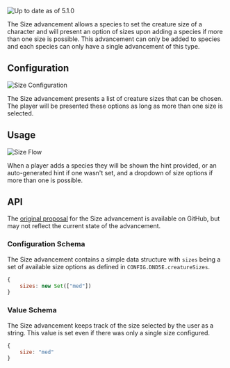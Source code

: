 ![Up to date as of 5.1.0](https://img.shields.io/static/v1?label=dnd5e&message=5.1.0&color=informational)

The Size advancement allows a species to set the creature size of a character and will present an option of sizes upon adding a species if more than one size is possible. This advancement can only be added to species and each species can only have a single advancement of this type.

## Configuration

![Size Configuration](https://raw.githubusercontent.com/foundryvtt/dnd5e/publish-wiki/wiki/images/advancement/size-configuration.jpg)

The Size advancement presents a list of creature sizes that can be chosen. The player will be presented these options as long as more than one size is selected.

## Usage

![Size Flow](https://raw.githubusercontent.com/foundryvtt/dnd5e/publish-wiki/wiki/images/advancement/size-flow.jpg)

When a player adds a species they will be shown the hint provided, or an auto-generated hint if one wasn't set, and a dropdown of size options if more than one is possible.

## API

The [original proposal](https://github.com/foundryvtt/dnd5e/issues/2220) for the Size advancement is available on GitHub, but may not reflect the current state of the advancement.

### Configuration Schema

The Size advancement contains a simple data structure with `sizes` being a set of available size options as defined in `CONFIG.DND5E.creatureSizes`.

```javascript
{
	sizes: new Set(["med"])
}
```

### Value Schema

The Size advancement keeps track of the size selected by the user as a string. This value is set even if there was only a single size configured.

```javascript
{
	size: "med"
}
```

